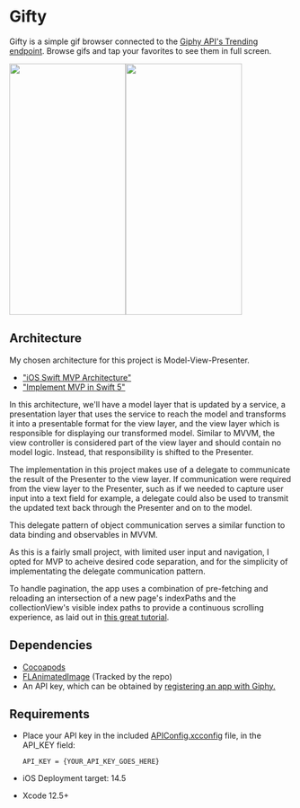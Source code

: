 # Gifty
Gifty is a simple gif browser connected to the [Giphy API's Trending endpoint](https://developers.giphy.com/docs/api/endpoint#trending). Browse gifs and tap your favorites to see them in full screen.

<img src="https://github.com/bryantm1123/Gifty/blob/screenshots/Screenshots/GiftyBrowser.PNG" width="207" height="448"><img src="https://github.com/bryantm1123/Gifty/blob/screenshots/Screenshots/GiftyDetail.PNG" width="207" height="448">

## Architecture
My chosen architecture for this project is Model-View-Presenter.
* ["iOS Swift MVP Architecture"](https://saad-eloulladi.medium.com/ios-swift-mvp-architecture-pattern-a2b0c2d310a3)
* ["Implement MVP in Swift 5"](https://betterprogramming.pub/implement-a-model-view-presenter-architecture-in-swift-5-dfa21bbb8e0b)

In this architecture, we'll have a model layer that is updated by a service, a presentation layer that uses the service to reach the model and transforms it into a presentable format for the view layer, and the view layer which is responsible for displaying our transformed model. Similar to MVVM, the view controller is considered part of the view layer and should contain no model logic. Instead, that responsibility is shifted to the Presenter.

The implementation in this project makes use of a delegate to communicate the result of the Presenter to the view layer. If communication were required from the view layer to the Presenter, such as if we needed to capture user input into a text field for example, a delegate could also be used to transmit the updated text back through the Presenter and on to the model.

This delegate pattern of object communication serves a similar function to data binding and observables in MVVM. 

As this is a fairly small project, with limited user input and navigation, I opted for MVP to acheive desired code separation, and for the simplicity of implementating the delegate communication pattern. 

To handle pagination, the app uses a combination of pre-fetching and reloading an intersection of a new page's indexPaths and the collectionView's visible index paths to provide a continuous scrolling experience, as laid out in [this great tutorial](https://www.raywenderlich.com/5786-uitableview-infinite-scrolling-tutorial).

## Dependencies
* [Cocoapods](https://cocoapods.org)
* [FLAnimatedImage](https://github.com/Flipboard/FLAnimatedImage) (Tracked by the repo)
* An API key, which can be obtained by [registering an app with Giphy.](https://developers.giphy.com/dashboard/?create=true)

## Requirements
* Place your API key in the included [APIConfig.xcconfig](https://github.com/bryantm1123/Gifty/blob/master/Gifty/APIConfig.xcconfig) file, in the API_KEY field:

    `API_KEY = {YOUR_API_KEY_GOES_HERE}`

* iOS Deployment target: 14.5
* Xcode 12.5+
